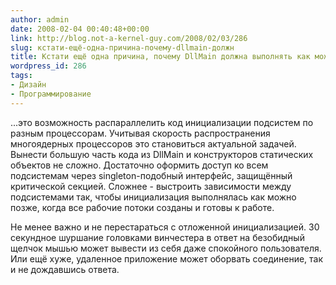 ```yaml
---
author: admin
date: 2008-02-04 00:40:48+00:00
link: http://blog.not-a-kernel-guy.com/2008/02/03/286
slug: кстати-ещё-одна-причина-почему-dllmain-должн
title: Кстати ещё одна причина, почему DllMain должна выполнять как можно меньше работы..
wordpress_id: 286
tags:
- Дизайн
- Программирование
---
```


...это возможность распараллелить код инициализации подсистем по разным процессорам. Учитывая скорость распространения многоядерных процессоров это становиться актуальной задачей. Вынести большую часть кода из DllMain и конструкторов статических объектов не сложно. Достаточно оформить доступ ко всем подсистемам через singleton-подобный интерфейс, защищённый критической секцией. Сложнее - выстроить зависимости между подсистемами так, чтобы инициализация выполнялась как можно позже, когда все рабочие потоки созданы и готовы к работе. 

Не менее важно и не перестараться с отложенной инициализацией. 30 секундное шуршание головками винчестера в ответ на безобидный щелчок мышью может вывести из себя даже спокойного пользователя. Или ещё хуже, удаленное приложение может оборвать соединение, так и не дождавшись ответа.
